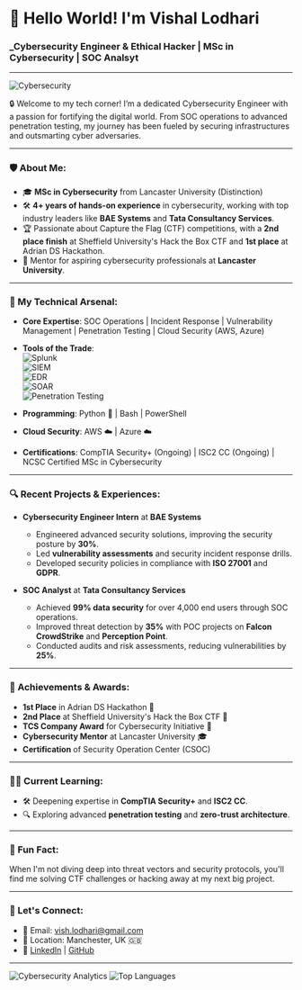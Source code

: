 # 👋 Hello World! I'm **Vishal Lodhari**  
### _Cybersecurity Engineer & Ethical Hacker | MSc in Cybersecurity | SOC Analsyt

---

![Cybersecurity](https://media.giphy.com/media/L8K62iTDkzGX6/giphy.gif)

🔒 Welcome to my tech corner! I’m a dedicated Cybersecurity Engineer with a passion for fortifying the digital world. From SOC operations to advanced penetration testing, my journey has been fueled by securing infrastructures and outsmarting cyber adversaries.

---

### 🛡️ About Me:
- 🎓 **MSc in Cybersecurity** from Lancaster University (Distinction)  
- 🛠️ **4+ years of hands-on experience** in cybersecurity, working with top industry leaders like **BAE Systems** and **Tata Consultancy Services**.
- 🏆 Passionate about Capture the Flag (CTF) competitions, with a **2nd place finish** at Sheffield University's Hack the Box CTF and **1st place** at Adrian DS Hackathon.
- 🎤 Mentor for aspiring cybersecurity professionals at **Lancaster University**.

---

### 🚀 My Technical Arsenal:
- **Core Expertise**: SOC Operations | Incident Response | Vulnerability Management | Penetration Testing | Cloud Security (AWS, Azure)
- **Tools of the Trade**:  
  ![Splunk](https://img.shields.io/badge/-Splunk-000000?style=flat&logo=splunk&logoColor=white)  
  ![SIEM](https://img.shields.io/badge/-SIEM-00599C?style=flat&logo=microsoft-azure&logoColor=white)  
  ![EDR](https://img.shields.io/badge/-EDR-282C34?style=flat&logo=linux&logoColor=white)  
  ![SOAR](https://img.shields.io/badge/-SOAR-4CAF50?style=flat&logo=Google-Cloud&logoColor=white)  
  ![Penetration Testing](https://img.shields.io/badge/-PenetrationTesting-FF6F00?style=flat&logo=kali-linux&logoColor=white)

- **Programming**: Python 🐍 | Bash | PowerShell  
- **Cloud Security**: AWS ☁️ | Azure ☁️  
- **Certifications**: CompTIA Security+ (Ongoing) | ISC2 CC (Ongoing) | NCSC Certified MSc in Cybersecurity

---

### 🔍 Recent Projects & Experiences:
- **Cybersecurity Engineer Intern** at **BAE Systems**  
  - Engineered advanced security solutions, improving the security posture by **30%**.
  - Led **vulnerability assessments** and security incident response drills.
  - Developed security policies in compliance with **ISO 27001** and **GDPR**.

- **SOC Analyst** at **Tata Consultancy Services**  
  - Achieved **99% data security** for over 4,000 end users through SOC operations.
  - Improved threat detection by **35%** with POC projects on **Falcon CrowdStrike** and **Perception Point**.
  - Conducted audits and risk assessments, reducing vulnerabilities by **25%**.

---

### 🏅 Achievements & Awards:
- **1st Place** in Adrian DS Hackathon 🥇  
- **2nd Place** at Sheffield University's Hack the Box CTF 🥈  
- **TCS Company Award** for Cybersecurity Initiative 🔐  
- **Cybersecurity Mentor** at Lancaster University 🎓  
- **Certification** of Security Operation Center (CSOC)

---

### 🧑‍💻 Current Learning:
- 🛠️ Deepening expertise in **CompTIA Security+** and **ISC2 CC**.
- 🔍 Exploring advanced **penetration testing** and **zero-trust architecture**.

---

### 🧠 Fun Fact:
When I'm not diving deep into threat vectors and security protocols, you'll find me solving CTF challenges or hacking away at my next big project.

---

### 💬 Let's Connect:
- 📧 Email: [vish.lodhari@gmail.com](mailto:vish.lodhari@gmail.com)
- 📍 Location: Manchester, UK 🇬🇧  
- 💼 [LinkedIn](https://linkedin.com/in/vishal-lodhari) | [GitHub](https://github.com/your-github-profile)

---

![Cybersecurity Analytics](https://github-readme-stats.vercel.app/api?username=your-github-username&show_icons=true&theme=radical)
![Top Languages](https://github-readme-stats.vercel.app/api/top-langs/?username=your-github-username&layout=compact&theme=radical)
